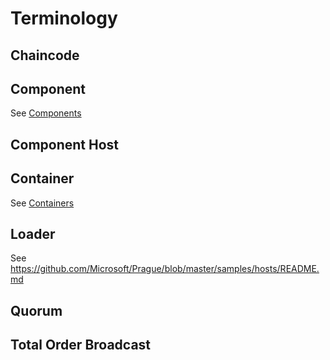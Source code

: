 # Terminology

## Chaincode

## Component

See [Components](concepts.md#components)

## Component Host

## Container

See [Containers](concepts.md#containers)

## Loader

See <https://github.com/Microsoft/Prague/blob/master/samples/hosts/README.md>

## Quorum

## Total Order Broadcast
